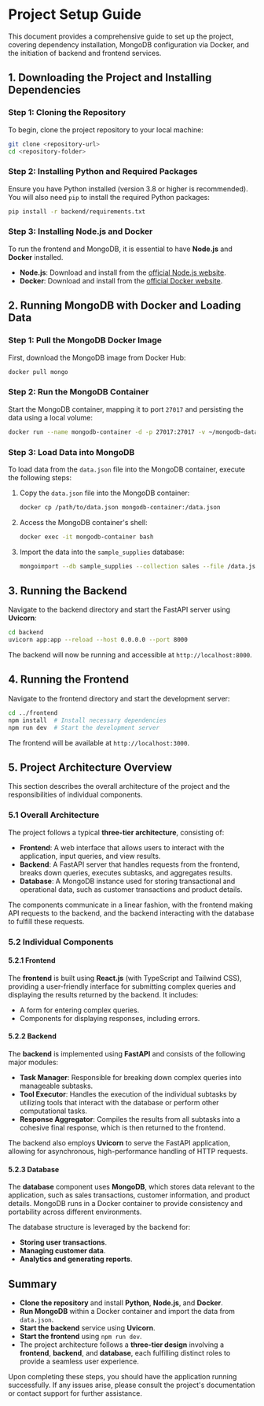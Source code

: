 # Project Setup Guide

This document provides a comprehensive guide to set up the project, covering dependency installation, MongoDB configuration via Docker, and the initiation of backend and frontend services.

## 1. Downloading the Project and Installing Dependencies

### Step 1: Cloning the Repository

To begin, clone the project repository to your local machine:

```bash
git clone <repository-url>
cd <repository-folder>
```

### Step 2: Installing Python and Required Packages

Ensure you have Python installed (version 3.8 or higher is recommended). You will also need `pip` to install the required Python packages:

```bash
pip install -r backend/requirements.txt
```

### Step 3: Installing Node.js and Docker

To run the frontend and MongoDB, it is essential to have **Node.js** and **Docker** installed.

- **Node.js**: Download and install from the [official Node.js website](https://nodejs.org/).
- **Docker**: Download and install from the [official Docker website](https://www.docker.com/).

## 2. Running MongoDB with Docker and Loading Data

### Step 1: Pull the MongoDB Docker Image

First, download the MongoDB image from Docker Hub:

```bash
docker pull mongo
```

### Step 2: Run the MongoDB Container

Start the MongoDB container, mapping it to port `27017` and persisting the data using a local volume:

```bash
docker run --name mongodb-container -d -p 27017:27017 -v ~/mongodb-data:/data/db mongo
```

### Step 3: Load Data into MongoDB

To load data from the `data.json` file into the MongoDB container, execute the following steps:

1. Copy the `data.json` file into the MongoDB container:

   ```bash
   docker cp /path/to/data.json mongodb-container:/data.json
   ```

2. Access the MongoDB container's shell:

   ```bash
   docker exec -it mongodb-container bash
   ```

3. Import the data into the `sample_supplies` database:

   ```bash
   mongoimport --db sample_supplies --collection sales --file /data.json --jsonArray
   ```

## 3. Running the Backend

Navigate to the backend directory and start the FastAPI server using **Uvicorn**:

```bash
cd backend
uvicorn app:app --reload --host 0.0.0.0 --port 8000
```

The backend will now be running and accessible at `http://localhost:8000`.

## 4. Running the Frontend

Navigate to the frontend directory and start the development server:

```bash
cd ../frontend
npm install  # Install necessary dependencies
npm run dev  # Start the development server
```

The frontend will be available at `http://localhost:3000`.

## 5. Project Architecture Overview

This section describes the overall architecture of the project and the responsibilities of individual components.

### 5.1 Overall Architecture

The project follows a typical **three-tier architecture**, consisting of:

- **Frontend**: A web interface that allows users to interact with the application, input queries, and view results.
- **Backend**: A FastAPI server that handles requests from the frontend, breaks down queries, executes subtasks, and aggregates results.
- **Database**: A MongoDB instance used for storing transactional and operational data, such as customer transactions and product details.

The components communicate in a linear fashion, with the frontend making API requests to the backend, and the backend interacting with the database to fulfill these requests.

### 5.2 Individual Components

#### 5.2.1 Frontend

The **frontend** is built using **React.js** (with TypeScript and Tailwind CSS), providing a user-friendly interface for submitting complex queries and displaying the results returned by the backend. It includes:

- A form for entering complex queries.
- Components for displaying responses, including errors.

#### 5.2.2 Backend

The **backend** is implemented using **FastAPI** and consists of the following major modules:

- **Task Manager**: Responsible for breaking down complex queries into manageable subtasks.
- **Tool Executor**: Handles the execution of the individual subtasks by utilizing tools that interact with the database or perform other computational tasks.
- **Response Aggregator**: Compiles the results from all subtasks into a cohesive final response, which is then returned to the frontend.

The backend also employs **Uvicorn** to serve the FastAPI application, allowing for asynchronous, high-performance handling of HTTP requests.

#### 5.2.3 Database

The **database** component uses **MongoDB**, which stores data relevant to the application, such as sales transactions, customer information, and product details. MongoDB runs in a Docker container to provide consistency and portability across different environments.

The database structure is leveraged by the backend for:

- **Storing user transactions**.
- **Managing customer data**.
- **Analytics and generating reports**.

## Summary

- **Clone the repository** and install **Python**, **Node.js**, and **Docker**.
- **Run MongoDB** within a Docker container and import the data from `data.json`.
- **Start the backend** service using **Uvicorn**.
- **Start the frontend** using `npm run dev`.
- The project architecture follows a **three-tier design** involving a **frontend**, **backend**, and **database**, each fulfilling distinct roles to provide a seamless user experience.

Upon completing these steps, you should have the application running successfully. If any issues arise, please consult the project's documentation or contact support for further assistance.
